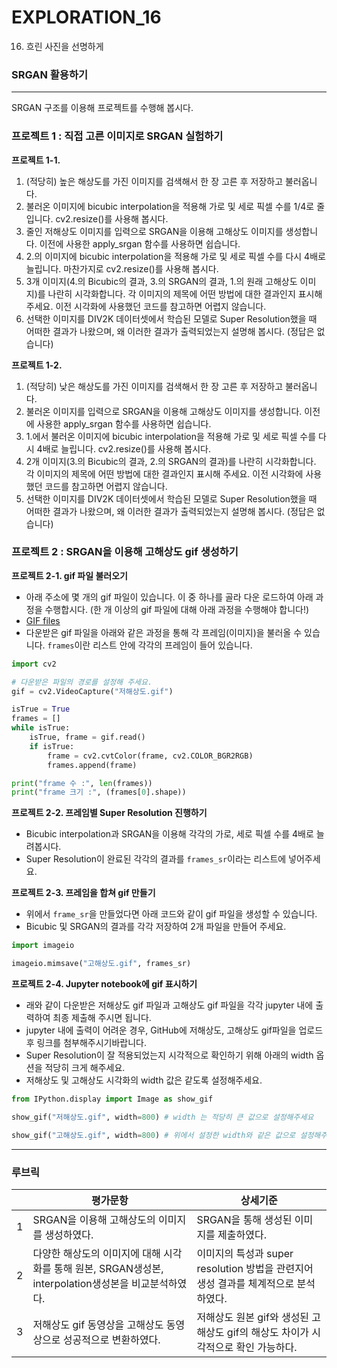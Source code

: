 # EXPLORATION_16

16. 흐린 사진을 선명하게
### SRGAN 활용하기
---


SRGAN 구조를 이용해 프로젝트를 수행해 봅시다.


### 프로젝트 1 : 직접 고른 이미지로 SRGAN 실험하기
**프로젝트 1-1.**

1. (적당히) 높은 해상도를 가진 이미지를 검색해서 한 장 고른 후 저장하고 불러옵니다.
2. 불러온 이미지에 bicubic interpolation을 적용해 가로 및 세로 픽셀 수를 1/4로 줄입니다. cv2.resize()를 사용해 봅시다.
3. 줄인 저해상도 이미지를 입력으로 SRGAN을 이용해 고해상도 이미지를 생성합니다. 이전에 사용한 apply_srgan 함수를 사용하면 쉽습니다.
4. 2.의 이미지에 bicubic interpolation을 적용해 가로 및 세로 픽셀 수를 다시 4배로 늘립니다. 마찬가지로 cv2.resize()를 사용해 봅시다.
5. 3개 이미지(4.의 Bicubic의 결과, 3.의 SRGAN의 결과, 1.의 원래 고해상도 이미지)를 나란히 시각화합니다. 각 이미지의 제목에 어떤 방법에 대한 결과인지 표시해 주세요. 이전 시각화에 사용했던 코드를 참고하면 어렵지 않습니다.
6. 선택한 이미지를 DIV2K 데이터셋에서 학습된 모델로 Super Resolution했을 때 어떠한 결과가 나왔으며, 왜 이러한 결과가 출력되었는지 설명해 봅시다. (정답은 없습니다)


**프로젝트 1-2.**

1. (적당히) 낮은 해상도를 가진 이미지를 검색해서 한 장 고른 후 저장하고 불러옵니다.
2. 불러온 이미지를 입력으로 SRGAN을 이용해 고해상도 이미지를 생성합니다. 이전에 사용한 apply_srgan 함수를 사용하면 쉽습니다.
3. 1.에서 불러온 이미지에 bicubic interpolation을 적용해 가로 및 세로 픽셀 수를 다시 4배로 늘립니다. cv2.resize()를 사용해 봅시다.
4. 2개 이미지(3.의 Bicubic의 결과, 2.의 SRGAN의 결과)를 나란히 시각화합니다. 각 이미지의 제목에 어떤 방법에 대한 결과인지 표시해 주세요. 이전 시각화에 사용했던 코드를 참고하면 어렵지 않습니다.
5. 선택한 이미지를 DIV2K 데이터셋에서 학습된 모델로 Super Resolution했을 때 어떠한 결과가 나왔으며, 왜 이러한 결과가 출력되었는지 설명해 봅시다. (정답은 없습니다)




### 프로젝트 2 : SRGAN을 이용해 고해상도 gif 생성하기
**프로젝트 2-1. gif 파일 불러오기**

- 아래 주소에 몇 개의 gif 파일이 있습니다. 이 중 하나를 골라 다운 로드하여 아래 과정을 수행합시다. (한 개 이상의 gif 파일에 대해 아래 과정을 수행해야 합니다!)
- [GIF files](https://drive.google.com/drive/folders/1OLsa4btdwNUiVJcOJgZe_C6-lwEoNr4e)
- 다운받은 gif 파일을 아래와 같은 과정을 통해 각 프레임(이미지)을 불러올 수 있습니다. `frames`이란 리스트 안에 각각의 프레임이 들어 있습니다.
```python
import cv2

# 다운받은 파일의 경로를 설정해 주세요.
gif = cv2.VideoCapture("저해상도.gif")

isTrue = True
frames = []
while isTrue:
    isTrue, frame = gif.read()
    if isTrue:
        frame = cv2.cvtColor(frame, cv2.COLOR_BGR2RGB)
        frames.append(frame)

print("frame 수 :", len(frames))
print("frame 크기 :", (frames[0].shape))
```

**프로젝트 2-2. 프레임별 Super Resolution 진행하기**

- Bicubic interpolation과 SRGAN을 이용해 각각의 가로, 세로 픽셀 수를 4배로 늘려봅시다. 
- Super Resolution이 완료된 각각의 결과를 `frames_sr`이라는 리스트에 넣어주세요.


**프로젝트 2-3. 프레임을 합쳐 gif 만들기**

- 위에서 `frame_sr`을 만들었다면 아래 코드와 같이 gif 파일을 생성할 수 있습니다. 
- Bicubic 및 SRGAN의 결과를 각각 저장하여 2개 파일을 만들어 주세요.
```python
import imageio

imageio.mimsave("고해상도.gif", frames_sr)
```



**프로젝트 2-4. Jupyter notebook에 gif 표시하기**

- 래와 같이 다운받은 저해상도 gif 파일과 고해상도 gif 파일을 각각 jupyter 내에 출력하여 최종 제출해 주시면 됩니다. 
- jupyter 내에 출력이 어려운 경우, GitHub에 저해상도, 고해상도 gif파일을 업로드 후 링크를 첨부해주시기바랍니다. 
- Super Resolution이 잘 적용되었는지 시각적으로 확인하기 위해 아래의 width 옵션을 적당히 크게 해주세요. 
- 저해상도 및 고해상도 시각화의 width 값은 같도록 설정해주세요.

```python
from IPython.display import Image as show_gif

show_gif("저해상도.gif", width=800) # width 는 적당히 큰 값으로 설정해주세요

show_gif("고해상도.gif", width=800) # 위에서 설정한 width와 같은 값으로 설정해주세요
```


---
### 루브릭

||평가문항|상세기준|
|:--:|-----------|---|
|1|SRGAN을 이용해 고해상도의 이미지를 생성하였다.|SRGAN을 통해 생성된 이미지를 제출하였다.|
|2|다양한 해상도의 이미지에 대해 시각화를 통해 원본, SRGAN생성본, interpolation생성본을 비교분석하였다.|이미지의 특성과 super resolution 방법을 관련지어 생성 결과를 체계적으로 분석하였다.|
|3|저해상도 gif 동영상을 고해상도 동영상으로 성공적으로 변환하였다.|저해상도 원본 gif와 생성된 고해상도 gif의 해상도 차이가 시각적으로 확인 가능하다.|




